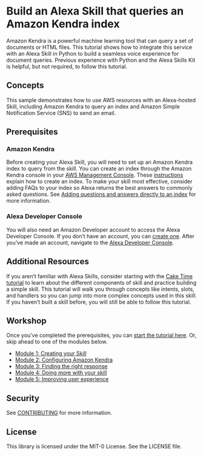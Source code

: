 # Build an Alexa Skill that queries an Amazon Kendra index

Amazon Kendra is a powerful machine learning tool that can query a set of documents or HTML files. This tutorial shows how to integrate this service with an Alexa Skill in Python to build a seamless voice experience for document queries. Previous experience with Python and the Alexa Skills Kit is helpful, but not required, to follow this tutorial. 

## Concepts

This sample demonstrates how to use AWS resources with an Alexa-hosted Skill, including Amazon Kendra to query an index and Amazon Simple Notification Service (SNS) to send an email. 

## Prerequisites

### Amazon Kendra 
Before creating your Alexa Skill, you will need to set up an Amazon Kendra index to query from the skill. You can create an index through the Amazon Kendra console in your [AWS Management Console](https://aws.amazon.com/console/). These [instructions](https://docs.aws.amazon.com/kendra/latest/dg/create-index.html) explain how to create an index. To make your skill most effective, consider adding FAQs to your index so Alexa returns the best answers to commonly asked questions. See [Adding questions and answers directly to an index](https://docs.aws.amazon.com/kendra/latest/dg/in-creating-faq.html) for more information.

### Alexa Developer Console
You will also need an Amazon Developer account to access the Alexa Developer Console. If you don’t have an account, you can [create one](https://www.amazon.com/ap/register?clientContext=131-0331464-9465436&openid.identity=http%3A%2F%2Fspecs.openid.net%2Fauth%2F2.0%2Fidentifier_select&siteState=clientContext%3D142-6935021-1894360%2CsourceUrl%3Dhttps%253A%252F%252Fdeveloper.amazon.com%252Falexa%2Csignature%3Doyixlki7Yxz8bRUtt4vGJ4EugQ8j3D&marketPlaceId=ATVPDKIKX0DER&language=en_US&pageId=amzn_developer_portal&openid.return_to=https%3A%2F%2Fdeveloper.amazon.com%2Falexa&prevRID=HSRBQ1KHA4E5D1PBHPPP&openid.assoc_handle=mas_dev_portal&openid.mode=checkid_setup&prepopulatedLoginId=&failedSignInCount=0&openid.claimed_id=http%3A%2F%2Fspecs.openid.net%2Fauth%2F2.0%2Fidentifier_select&openid.ns=http%3A%2F%2Fspecs.openid.net%2Fauth%2F2.0). After you’ve made an account, navigate to the [Alexa Developer Console](https://developer.amazon.com/alexa/console/ask).

## Additional Resources

If you aren’t familiar with Alexa Skills, consider starting with the [Cake Time tutorial](https://developer.amazon.com/en-US/alexa/alexa-skills-kit/get-deeper/tutorials-code-samples/build-an-engaging-alexa-skill) to learn about the different components of skill and practice building a simple skill. This tutorial will walk you through concepts like intents, slots, and handlers so you can jump into more complex concepts used in this skill. If you haven’t built a skill before, you will still be able to follow this tutorial.

## Workshop
Once you've completed the prerequisites, you can <a href="#" class="button big">[start the tutorial here](https://github.com/alexa-samples/amazon-kendra-skill-sample-python/tree/main/Module-1)</a>. Or, skip ahead to one of the modules below. 

* <a href="#" class="button big">[Module 1: Creating your Skill](https://github.com/alexa-samples/amazon-kendra-skill-sample-python/tree/main/Module-1)</a>
* <a href="#" class="button big">[Module 2: Configuring Amazon Kendra](https://github.com/alexa-samples/amazon-kendra-skill-sample-python/tree/main/Module-2)</a>
* <a href="#" class="button big">[Module 3: Finding the right response](https://github.com/alexa-samples/amazon-kendra-skill-sample-python/tree/main/Module-3)</a>
* <a href="#" class="button big">[Module 4: Doing more with your skill](https://github.com/alexa-samples/amazon-kendra-skill-sample-python/tree/main/Module-4)</a>
* <a href="#" class="button big">[Module 5: Improving user experience](https://github.com/alexa-samples/amazon-kendra-skill-sample-python/tree/main/Module-5)</a>

## Security

See [CONTRIBUTING](CONTRIBUTING.md#security-issue-notifications) for more information.

## License

This library is licensed under the MIT-0 License. See the LICENSE file.
